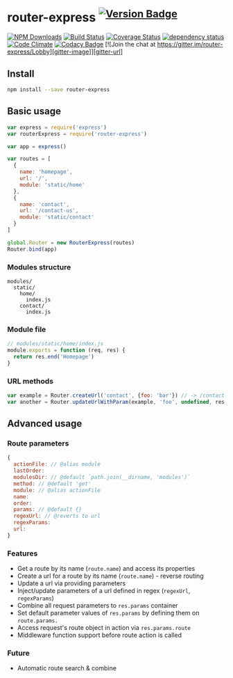 # router-express <sup>[![Version Badge][npm-version-svg]][npm-url]</sup>

[![NPM Downloads][downloads-image]][downloads-url]
[![Build Status][travis-image]][travis-url]
[![Coverage Status][coveralls-image]][coveralls-url]
[![dependency status][deps-svg]][deps-url]
[![Code Climate][codeclimate-image]][codeclimate-url]
[![Codacy Badge][codacy-image]][codacy-url]
[![Join the chat at https://gitter.im/router-express/Lobby][gitter-image]][gitter-url]

## Install
```sh
npm install --save router-express
```

## Basic usage
```js
var express = require('express')
var routerExpress = require('router-express')

var app = express()

var routes = [
  {
    name: 'homepage',
    url: '/',
    module: 'static/home'
  },
  {
    name: 'contact',
    url: '/contact-us',
    module: 'static/contact'
  }
]

global.Router = new RouterExpress(routes)
Router.bind(app)
```

### Modules structure
```
modules/
  static/
    home/
      index.js
    contact/
      index.js
```

### Module file
```js
// modules/static/home/index.js
module.exports = function (req, res) {
  return res.end('Homepage')
}
```

### URL methods
```js
var example = Router.createUrl('contact', {foo: 'bar'}) // -> /contact-us?foo=bar
var another = Router.updateUrlWithParam(example, 'foo', undefined, res.params.route) // -> /contact-us
```

## Advanced usage

### Route parameters
```js
{
  actionFile: // @alias module
  lastOrder:
  modulesDir: // @default `path.join(__dirname, 'modules')`
  method: // @default 'get'
  module: // @alias actionFile
  name:
  order:
  params: // @default {}
  regexUrl: // @reverts to url
  regexParams:
  url:
}
```

### Features

* Get a route by its name (`route.name`) and access its properties
* Create a url for a route by its name (`route.name`) - reverse routing
* Update a url via providing parameters
* Inject/update parameters of a url defined in regex (`regexUrl`, `regexParams`)
* Combine all request parameters to `res.params` container
* Set default parameter values of `res.params` by defining them on `route.params.`
* Access request's route object in action via `res.params.route`
* Middleware function support before route action is called

### Future
* Automatic route search & combine


[codacy-image]: https://api.codacy.com/project/badge/Grade/c2c014171cc8417eba0239160af12ad9
[codacy-url]: https://www.codacy.com/app/yasin/router-express
[codeclimate-image]: https://codeclimate.com/github/yasinaydin/router-express/badges/gpa.svg
[codeclimate-url]: https://codeclimate.com/github/yasinaydin/router-express
[coveralls-image]: https://coveralls.io/repos/github/yasinaydin/router-express/badge.svg?branch=master
[coveralls-url]: https://coveralls.io/github/yasinaydin/router-express?branch=master
[deps-svg]: http://david-dm.org/yasinaydin/router-express/status.svg
[deps-url]: http://david-dm.org/yasinaydin/router-express
[dev-deps-svg]: https://david-dm.org/yasinaydin/router-express/dev-status.svg
[dev-deps-url]: https://david-dm.org/yasinaydin/router-express#info=devDependencies
[downloads-image]: http://img.shields.io/npm/dm/router-express.svg
[downloads-url]: http://npm-stat.com/charts.html?package=router-express
[gitter-image]: https://badges.gitter.im/router-express/Lobby.svg
[gitter-url]: https://gitter.im/router-express/Lobby
[npm-version-svg]: https://img.shields.io/npm/v/router-express.svg
[npm-url]: https://npmjs.org/package/router-express
[travis-image]: https://img.shields.io/travis/yasinaydin/router-express/master.svg
[travis-url]: https://travis-ci.org/yasinaydin/router-express
